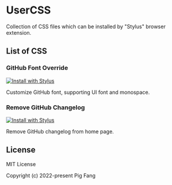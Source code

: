 # UserCSS

Collection of CSS files which can be installed by "Stylus" browser extension.

## List of CSS

### GitHub Font Override

[![Install with Stylus](https://img.shields.io/badge/Install%20with-Stylus-00adad.svg)](https://raw.githubusercontent.com/g-plane/UserCSS/main/css/github-font-override.user.css)

Customize GitHub font, supporting UI font and monospace.

### Remove GitHub Changelog

[![Install with Stylus](https://img.shields.io/badge/Install%20with-Stylus-00adad.svg)](https://github.com/g-plane/UserCSS/raw/main/css/remove-github-changelog.user.css)

Remove GitHub changelog from home page.

## License

MIT License

Copyright (c) 2022-present Pig Fang
